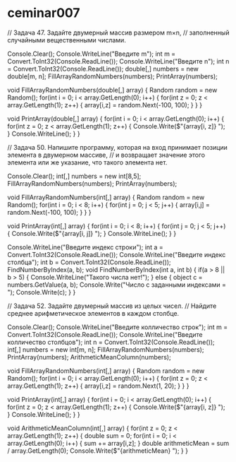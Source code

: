 # ceminar007
// Задача 47. Задайте двумерный массив размером m×n, 
// заполненный случайными вещественными числами.

Console.Clear();
Console.WriteLine("Введите m");
int m = Convert.ToInt32(Console.ReadLine());
Console.WriteLine("Введите n");
int n = Convert.ToInt32(Console.ReadLine());
double[,] numbers = new double[m, n];
FillArrayRandomNumbers(numbers);
PrintArray(numbers);

void FillArrayRandomNumbers(double[,] array)
{
    Random random = new Random();
    for(int i = 0; i < array.GetLength(0); i++)
    {
        for(int z = 0; z < array.GetLength(1); z++)
        {
            array[i,z] = random.Next(-100, 100);
        }
    }
}

void PrintArray(double[,] array)
{
    for(int i = 0; i < array.GetLength(0); i++)
    {
        for(int z = 0; z < array.GetLength(1); z++)
        {
            Console.Write($"{array[i, z]} ");
        }
        Console.WriteLine();
    }
}

// Задача 50. Напишите программу, которая на вход принимает позиции элемента в двумерном массиве, 
// и возвращает значение этого элемента или же указание, что такого элемента нет.

Console.Clear();
int[,] numbers = new int[8,5];
FillArrayRandomNumbers(numbers);
PrintArray(numbers);

void FillArrayRandomNumbers(int[,] array)
{
    Random random = new Random();
    for(int i = 0; i < 8; i++)
    {
        for(int j = 0; j < 5; j++)
        {
            array[i,j] = random.Next(-100, 100);
        }
    }
}

void PrintArray(int[,] array)
{
    for(int i = 0; i < 8; i++)
    {
        for(int j = 0; j < 5; j++)
        {
            Console.Write($"{array[i, j]} ");
        }
        Console.WriteLine();
    }
}

Console.WriteLine("Введите индекс строки");
int a = Convert.ToInt32(Console.ReadLine());
Console.WriteLine("Введите индекс столбца");
int b = Convert.ToInt32(Console.ReadLine());
FindNumberByIndex(a, b);
void FindNumberByIndex(int a, int b)
{
    if(a > 8 || b > 5)
    {
        Console.WriteLine("Такого числа нет!");
    }
    else
    {
        object c = numbers.GetValue(a, b);
        Console.Write("Число с заданными индексами = ");
        Console.Write(c);
    }
}

// Задача 52. Задайте двумерный массив из целых чисел. 
// Найдите среднее арифметическое элементов в каждом столбце.

Console.Clear();
Console.WriteLine("Введите колличество строк");
int m = Convert.ToInt32(Console.ReadLine());
Console.WriteLine("Введите колличество столбцов");
int n = Convert.ToInt32(Console.ReadLine());
int[,] numbers = new int[m, n];
FillArrayRandomNumbers(numbers);
PrintArray(numbers);
ArithmeticMeanColumn(numbers);

void FillArrayRandomNumbers(int[,] array)
{
    Random random = new Random();
    for(int i = 0; i < array.GetLength(0); i++)
    {
        for(int z = 0; z < array.GetLength(1); z++)
        {
            array[i,z] = random.Next(1, 20);
        }
    }
}

void PrintArray(int[,] array)
{
    for(int i = 0; i < array.GetLength(0); i++)
    {
        for(int z = 0; z < array.GetLength(1); z++)
        {
            Console.Write($"{array[i, z]} ");
        }
        Console.WriteLine();
    }
}

void ArithmeticMeanColumn(int[,] array)
{
    for(int z = 0; z < array.GetLength(1); z++)
    {
        double sum = 0;
        for(int i = 0; i < array.GetLength(0); i++)
        {
            sum += array[i,z];
        }
        double arithmeticMean = sum / array.GetLength(0);
        Console.Write($"{arithmeticMean} ");
    }
}

